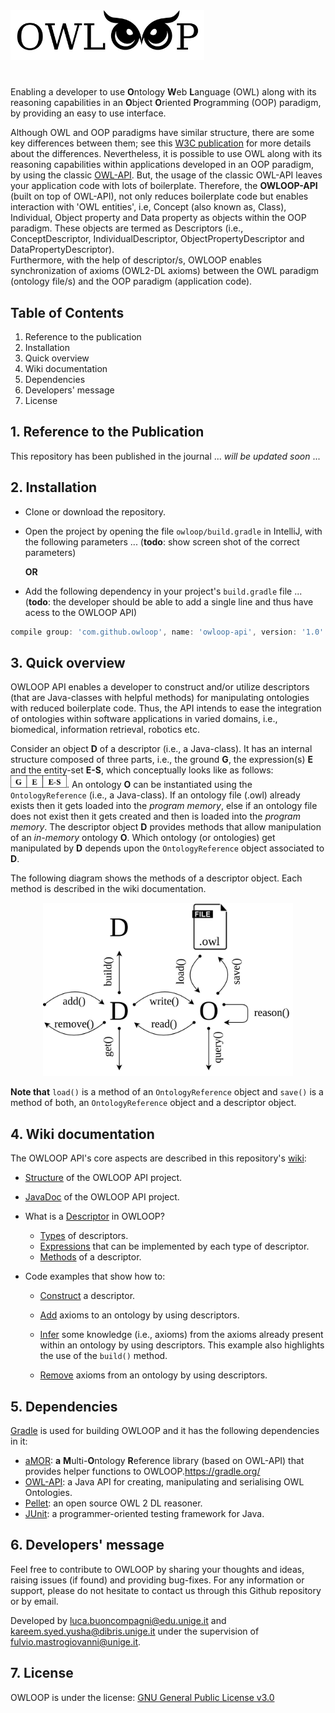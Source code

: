 <img src="https://github.com/EmaroLab/owloop/blob/master/gitRepoResources/images/owloopLogo.png" width="310">
 
#

Enabling a developer to use **O**ntology **W**eb **L**anguage (OWL) along with its reasoning capabilities in an **O**bject **O**riented **P**rogramming (OOP) paradigm, by providing an easy to use interface.

Although OWL and OOP paradigms have similar structure, there are some key differences between them; see this [W3C publication](https://www.w3.org/2001/sw/BestPractices/SE/ODSD/) for more details about the differences. Nevertheless, it is possible to use OWL along with its reasoning capabilities within applications developed in an OOP paradigm, by using the classic [OWL-API](https://github.com/owlcs/owlapi).
But, the usage of the classic OWL-API leaves your application code with lots of boilerplate. Therefore, the **OWLOOP-API** (built on top of OWL-API), not only reduces boilerplate code but enables interaction with 'OWL entities', i.e, Concept (also known as, Class), Individual, Object property and Data property as objects within the OOP paradigm. These objects are termed as Descriptors (i.e., ConceptDescriptor, IndividualDescriptor, ObjectPropertyDescriptor and DataPropertyDescriptor).  
Furthermore, with the help of descriptor/s, OWLOOP enables synchronization of axioms (OWL2-DL axioms) between the OWL paradigm (ontology file/s) and the OOP paradigm (application code).

## Table of Contents
1. Reference to the publication
2. Installation
3. Quick overview
4. Wiki documentation
5. Dependencies
6. Developers' message
7. License

## 1. Reference to the Publication

This repository has been published in the journal ... *will be updated soon* ...

## 2. Installation

- Clone or download the repository.
- Open the project by opening the file `owloop/build.gradle` in IntelliJ, with the following parameters ... (**todo**: show screen shot of the correct parameters)

    **OR**

- Add the following dependency in your project's `build.gradle` file ... (**todo**: the developer should be able to add a single line and thus have acess to the OWLOOP API)
```gradle
compile group: 'com.github.owloop', name: 'owloop-api', version: '1.0'
```

## 3. Quick overview

OWLOOP API enables a developer to construct and/or utilize descriptors (that are Java-classes with helpful methods) 
for manipulating ontologies with reduced boilerplate code. Thus, the API intends to ease the integration of ontologies 
within software applications in varied domains, i.e., biomedical, information retrieval, robotics etc.

Consider an object **D** of a descriptor (i.e., a Java-class). It has an internal structure composed of three parts, 
i.e., the ground **G**, the expression(s) **E** and the entity-set **E-S**, which conceptually looks like as follows: 
<img src="https://github.com/EmaroLab/owloop/blob/master/gitRepoResources/images/g_e_es.png" width="90">. 
An ontology **O** can be instantiated using the `OntologyReference` (i.e., a Java-class). If an ontology file (.owl) 
already exists then it gets loaded into the *program memory*, else if an ontology file does not exist then it gets created 
and then is loaded into the *program memory*.
The descriptor object **D** provides methods that allow manipulation of an *in-memory* ontology **O**. Which ontology (or 
ontologies) get manipulated by **D** depends upon the `OntologyReference` object associated to **D**.

The following diagram shows the methods of a descriptor object. Each method is described in the wiki 
documentation.

<p align="center">
  <img src="https://github.com/EmaroLab/owloop/blob/master/gitRepoResources/images/d_methods.png" width="400">
</p>

**Note that** `load()` is a method of an `OntologyReference` object and `save()` is a method of both, an 
`OntologyReference` object and a descriptor object.

## 4. Wiki documentation

The OWLOOP API's core aspects are described in this repository's [wiki](https://github.com/EmaroLab/owloop/wiki):

- [Structure](https://github.com/EmaroLab/owloop/wiki/1.-OWLOOP:-Project-Structure-&-JavaDoc#project-structure) of the 
OWLOOP API project.

- [JavaDoc](https://emarolab.github.io/owloop/) of the OWLOOP API project.

- What is a [Descriptor](https://github.com/EmaroLab/owloop/wiki/2.-The-OWLOOP-Descriptor#what-is-a-descriptor) in OWLOOP?
    - [Types](https://github.com/EmaroLab/owloop/wiki/2.-The-OWLOOP-Descriptor#what-are-the-types-of-descriptors) of 
    descriptors.
    - [Expressions](https://github.com/EmaroLab/owloop/wiki/2.-The-OWLOOP-Descriptor#descriptor-expressions) that can 
    be implemented by each type of descriptor. 
    - [Methods](https://github.com/EmaroLab/owloop/wiki/2.-The-OWLOOP-Descriptor#descriptor-methods) of a descriptor.

- Code examples that show how to: 

    - [Construct](https://github.com/EmaroLab/owloop/wiki/3.-Example:-Constructing-a-Descriptor) a descriptor.

    - [Add](https://github.com/EmaroLab/owloop/wiki/4.-Example:-Adding-Axioms-to-an-Ontology) axioms to an ontology by 
    using descriptors.

    - [Infer](https://github.com/EmaroLab/owloop/wiki/5.-Example:-Inferring-Axioms-from-an-Ontology) some knowledge 
    (i.e., axioms) from the axioms already present within an ontology by using descriptors. 
    This example also highlights the use of the `build()` method.

    - [Remove](https://github.com/EmaroLab/owloop/wiki/6.-Example:-Removing-Axioms-from-an-Ontology) axioms from an 
    ontology by using descriptors.

## 5. Dependencies

[Gradle](https://github.com/EmaroLab/owloop/blob/master/build.gradle) is used for building OWLOOP and it has the following dependencies in it:

- [aMOR](https://github.com/EmaroLab/multi_ontology_reference): **a** **M**ulti-**O**ntology **R**eference library 
(based on OWL-API) that provides helper functions to OWLOOP.https://gradle.org/
- [OWL-API](https://github.com/owlcs/owlapi): a Java API for creating, manipulating and serialising OWL Ontologies.
- [Pellet](https://github.com/stardog-union/pellet): an open source OWL 2 DL reasoner.
- [JUnit](https://github.com/junit-team): a programmer-oriented testing framework for Java.

## 6. Developers' message
Feel free to contribute to OWLOOP by sharing your thoughts and ideas, raising issues (if found) and providing bug-fixes. 
For any information or support, please do not hesitate to contact us through this Github repository or by email.

Developed by [luca.buoncompagni@edu.unige.it](mailto:luca.buoncompagni@edu.unige.it) and 
[kareem.syed.yusha@dibris.unige.it](mailto:kareem.syed.yusha@dibris.unige.it) under the supervision of 
[fulvio.mastrogiovanni@unige.it](mailto:fulvio.mastrogiovanni@unige.it).

## 7. License

OWLOOP is under the license: [GNU General Public License v3.0](owloop/LICENSE)